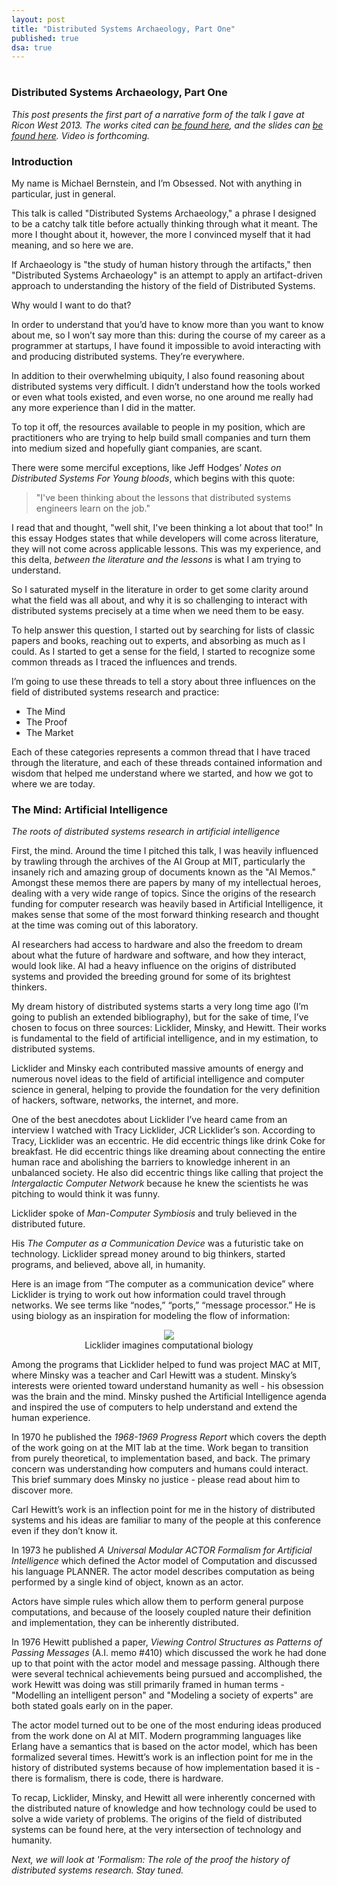 ```yaml
---
layout: post
title: "Distributed Systems Archaeology, Part One"
published: true
dsa: true
---
```

# 
# 
### Distributed Systems Archaeology, Part One

*This post presents the first part of a narrative form of the talk I gave at Ricon West 2013. The works cited can <a href="http://michaelrbernste.in/2013/11/06/distributed-systems-archaeology-works-cited.html">be found here</a>, and the slides can <a href="https://speakerdeck.com/mrb/distributed-systems-archaeology">be found here</a>. Video is forthcoming.*

### Introduction 

My name is Michael Bernstein, and I’m Obsessed. Not with anything in particular, just in general.

This talk is called "Distributed Systems Archaeology," a phrase I designed to be a catchy talk title before actually thinking through what it meant. The more I thought about it, however, the more I convinced myself that it had meaning, and so here we are.

If Archaeology is "the study of human history through the artifacts," then "Distributed Systems Archaeology" is an attempt to apply an artifact-driven approach to understanding the history of the field of Distributed Systems.

Why would I want to do that?

In order to understand that you’d have to know more than you want to know about me, so I won’t say more than this: during the course of my career as a programmer at startups, I have found it impossible to avoid interacting with and producing distributed systems. They’re everywhere.

In addition to their overwhelming ubiquity, I also found reasoning about distributed systems very difficult. I didn’t understand how the tools worked or even what tools existed, and even worse, no one around me really had any more experience than I did in the matter.

To top it off, the resources available to people in my position, which are practitioners who are trying to help build small companies and turn them into medium sized and hopefully giant companies, are scant. 

There were some merciful exceptions, like Jeff Hodges’ *Notes on Distributed Systems For Young bloods*, which begins with this quote:

> "I've been thinking about the lessons that distributed systems engineers learn on the job."

I read that and thought, "well shit, I've been thinking a lot about that too!" In this essay Hodges states that while developers will come across literature, they will not come across applicable lessons. This was my experience, and this delta, *between the literature and the lessons* is what I am trying to understand. 

So I saturated myself in the literature in order to get some clarity around what the field was all about, and why it is so challenging to interact with distributed systems precisely at a time when we need them to be easy.

To help answer this question, I started out by searching for lists of classic papers and books, reaching out to experts, and absorbing as much as I could. As I started to get a sense for the field, I started to recognize some common threads as I traced the influences and trends.

I’m going to use these threads to tell a story about three influences on the field of distributed systems research and practice:

* The Mind
* The Proof
* The Market

Each of these categories represents a common thread that I have traced through the literature, and each of these threads contained information and wisdom that helped me understand where we started, and how we got to where we are today.

### The Mind: Artificial Intelligence

*The roots of distributed systems research in artificial intelligence*

First, the mind. Around the time I pitched this talk, I was heavily influenced by trawling through the archives of the AI Group at MIT, particularly the insanely rich and amazing group of documents known as the "AI Memos." Amongst these memos there are papers by many of my intellectual heroes, dealing with a very wide range of topics. Since the origins of the research funding for computer research was heavily based in Artificial Intelligence, it makes sense that some of the most forward thinking research and thought at the time was coming out of this laboratory.

AI researchers had access to hardware and also the freedom to dream about what the future of hardware and software, and how they interact, would look like. AI had a heavy influence on the origins of distributed systems and provided the breeding ground for some of its brightest thinkers.

My dream history of distributed systems starts a very long time ago (I’m going to publish an extended bibliography), but for the sake of time, I’ve chosen to focus on three sources: Licklider, Minsky, and Hewitt. Their works is fundamental to the field of artificial intelligence, and in my estimation, to distributed systems. 

Licklider and Minsky each contributed massive amounts of energy and numerous novel ideas to the field of artificial intelligence and computer science in general, helping to provide the foundation for the very definition of hackers, software, networks, the internet, and more. 

One of the best anecdotes about Licklider I’ve heard came from an interview I watched with Tracy Licklider, JCR Licklider’s son. According to Tracy, Licklider was an eccentric. He did eccentric things like drink Coke for breakfast. He did eccentric things like dreaming about connecting the entire human race and abolishing the barriers to knowledge inherent in an unbalanced society. He also did eccentric things like calling that project the *Intergalactic Computer Network* because he knew the scientists he was pitching to would think it was funny. 

Licklider spoke of *Man-Computer Symbiosis* and truly believed in the distributed future. 

His *The Computer as a Communication Device* was a futuristic take on technology. Licklider spread money around to big thinkers, started programs, and believed, above all, in humanity.

Here is an image from “The computer as a communication device” where Licklider is trying to work out how information could travel through networks. We see terms like “nodes,” “ports,” “message processor.” He is using biology as an inspiration for modeling the flow of information:

<center>
<img src="http://michaelrbernste.in/images/licklider.png">
<div class="lead">Licklider imagines computational biology</div>
</center>

Among the programs that Licklider helped to fund was project MAC at MIT, where Minsky was a teacher and Carl Hewitt was a student. Minsky’s interests were oriented toward understand humanity as well - his obsession was the brain and the mind. Minsky pushed the Artificial Intelligence agenda and inspired the use of computers to help understand and extend the human experience.

In 1970 he published the *1968-1969 Progress Report* which covers the depth of the work going on at the MIT lab at the time. Work began to transition from purely theoretical, to implementation based, and back. The primary concern was understanding how computers and humans could interact. This brief summary does Minsky no justice - please read about him to discover more.

Carl Hewitt’s work is an inflection point for me in the history of distributed systems and his ideas are familiar to many of the people at this conference even if they don’t know it. 

In 1973 he published *A Universal Modular ACTOR Formalism for Artificial Intelligence* which defined the Actor model of Computation and discussed his language PLANNER. The actor model describes computation as being performed by a single kind of object, known as an actor.

Actors have simple rules which allow them to perform general purpose computations, and because of the loosely coupled nature their definition and implementation, they can be inherently distributed.

In 1976 Hewitt published a paper, *Viewing Control Structures as Patterns of Passing Messages* (A.I. memo #410) which discussed the work he had done up to that point with the actor model and message passing. Although there were several technical achievements being pursued and accomplished, the work Hewitt was doing was still primarily framed in human terms - "Modelling an intelligent person" and "Modeling a society of experts" are both stated goals early on in the paper.

The actor model turned out to be one of the most enduring ideas produced from the work done on AI at MIT. Modern programming languages like Erlang have a semantics that is based on the actor model, which has been formalized several times. Hewitt’s work is an inflection point for me in the history of distributed systems because of how implementation based it is - there is formalism, there is code, there is hardware.

To recap, Licklider, Minsky, and Hewitt all were inherently concerned with the distributed nature of knowledge and how technology could be used to solve a wide variety of problems. The origins of the field of distributed systems can be found here, at the very intersection of technology and humanity.

*Next, we will look at 'Formalism: The role of the proof the history of distributed systems research. Stay tuned.*



